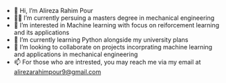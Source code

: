 - 👋 Hi, I’m Alireza Rahim Pour
- 👨‍🎓 I’m currently persuing a masters degree in mechanical engineering
- 👀 I’m interested in Machine learning with focus on reiforcement learning and its applications  
- 🌱 I’m currently learning Python alongside my university plans
- 💞️ I’m looking to collaborate on projects incorprating machine learning and applications in mechanical engineering
- 📫 For those who are intrested, you may reach me via my email at alirezarahimpour9@gmail.com

<!---
Alireza-Rahim-Pour/Alireza-Rahim-Pour is a ✨ special ✨ repository because its `README.md` (this file) appears on your GitHub profile.
You can click the Preview link to take a look at your changes.
--->
